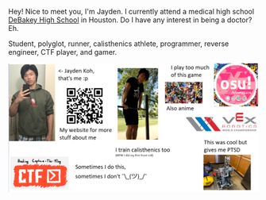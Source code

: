 Hey! Nice to meet you, I'm Jayden. I currently attend a medical high school [DeBakey High School](https://www.houstonisd.org/debakey) in Houston. Do I have any interest in being a doctor? Eh.

Student, polyglot, runner, calisthenics athlete, programmer, reverse engineer, CTF player, and gamer.

![the bwsi experience](/assets/bwsipic.png)